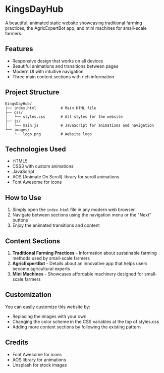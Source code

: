 # KingsDayHub

A beautiful, animated static website showcasing traditional farming practices, the AgricExpertBot app, and mini machines for small-scale farmers.

## Features

- Responsive design that works on all devices
- Beautiful animations and transitions between pages
- Modern UI with intuitive navigation
- Three main content sections with rich information

## Project Structure

```
KingsDayHub/
├── index.html           # Main HTML file
├── css/
│   └── styles.css       # All styles for the website
├── js/
│   └── main.js          # JavaScript for animations and navigation
└── images/
    └── logo.png         # Website logo
```

## Technologies Used

- HTML5
- CSS3 with custom animations
- JavaScript
- AOS (Animate On Scroll) library for scroll animations
- Font Awesome for icons

## How to Use

1. Simply open the `index.html` file in any modern web browser
2. Navigate between sections using the navigation menu or the "Next" buttons
3. Enjoy the animated transitions and content

## Content Sections

1. **Traditional Farming Practices** - Information about sustainable farming methods used by small-scale farmers
2. **AgricExpertBot** - Details about an innovative app that helps users become agricultural experts
3. **Mini Machines** - Showcases affordable machinery designed for small-scale farmers

## Customization

You can easily customize this website by:
- Replacing the images with your own
- Changing the color scheme in the CSS variables at the top of styles.css
- Adding more content sections by following the existing pattern

## Credits

- Font Awesome for icons
- AOS library for animations
- Unsplash for stock images
